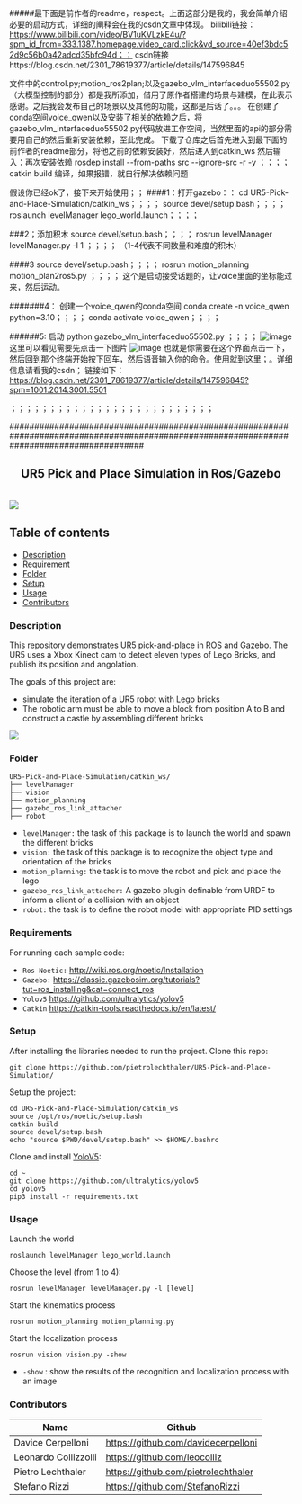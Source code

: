#####最下面是前作者的readme，respect。上面这部分是我的，我会简单介绍必要的启动方式，详细的阐释会在我的csdn文章中体现。
bilibili链接：https://www.bilibili.com/video/BV1uKVLzkE4u/?spm_id_from=333.1387.homepage.video_card.click&vd_source=40ef3bdc52d9c56b0a42adcd35bfc94d；；
csdn链接https://blog.csdn.net/2301_78619377/article/details/147596845


文件中的control.py;motion_ros2plan;以及gazebo_vlm_interfaceduo55502.py（大模型控制的部分）都是我所添加，借用了原作者搭建的场景与建模，在此表示感谢。之后我会发布自己的场景以及其他的功能，这都是后话了。。。
在创建了conda空间voice_qwen以及安装了相关的依赖之后，将gazebo_vlm_interfaceduo55502.py代码放进工作空间，当然里面的api的部分需要用自己的然后重新安装依赖，至此完成。
下载了仓库之后首先进入到最下面的前作者的readme部分，将他之前的依赖安装好，然后进入到catkin_ws
然后输入：再次安装依赖
rosdep install --from-paths src --ignore-src -r -y
；；；；catkin build 编译，如果报错，就自行解决依赖问题

假设你已经ok了，接下来开始使用；；
####1：打开gazebo：：
cd UR5-Pick-and-Place-Simulation/catkin_ws；；；；
source devel/setup.bash；；；；
roslaunch levelManager lego_world.launch；；；；

###2；添加积木
source devel/setup.bash；；；；
rosrun levelManager levelManager.py -l 1  ；；；；      （1-4代表不同数量和难度的积木）


####3 
source devel/setup.bash；；；；
rosrun motion_planning motion_plan2ros5.py  ；；；；           这个是启动接受话题的，让voice里面的坐标能过来，然后运动。


#######4：
创建一个voice_qwen的conda空间
conda create -n voice_qwen python=3.10；；；；
conda activate voice_qwen；；；；



######5:
启动
python gazebo_vlm_interfaceduo55502.py ；；；；
![image](https://github.com/user-attachments/assets/c5d5745c-a9df-4254-84f3-dc0f239d491f)
这里可以看见需要先点击一下图片
![image](https://github.com/user-attachments/assets/b48b0391-605c-4f73-9346-74d7e681d282)
也就是你需要在这个界面点击一下，然后回到那个终端开始按下回车，然后语音输入你的命令。使用就到这里；。详细信息请看我的csdn；
链接如下：https://blog.csdn.net/2301_78619377/article/details/147596845?spm=1001.2014.3001.5501


；；；；；；；；；；；；；；；；；；；；；；；；；；


###########################################################################################################################################










































<p align="center">
  <h2 align="center">UR5 Pick and Place Simulation in Ros/Gazebo</h2>

  
</p>
<br>

<img src="https://github.com/pietrolechthaler/UR5-Pick-and-Place-Simulation/blob/main/main.png">

## Table of contents
- [Description](#description)
- [Requirement](#requirements)
- [Folder](#folder)
- [Setup](#setup)
- [Usage](#usage)
- [Contributors](#contributors)

### Description
This repository demonstrates UR5 pick-and-place in ROS and Gazebo. The UR5 uses a Xbox Kinect cam to detect eleven types of Lego Bricks, and publish its position and angolation. 

The goals of this project are:
- simulate the iteration of a UR5 robot with Lego bricks
- The robotic arm must be able to move a block from position A to B and construct a castle by assembling different bricks

<img src="https://github.com/pietrolechthaler/UR5-Pick-and-Place-Simulation/blob/main/intro.gif">

### Folder
```
UR5-Pick-and-Place-Simulation/catkin_ws/
├── levelManager
├── vision
├── motion_planning
├── gazebo_ros_link_attacher
├── robot
```
- `levelManager:` the task of this package is to launch the world and spawn the different bricks
- `vision:` the task of this package is to recognize the object type and orientation of the bricks
- `motion_planning:` the task is to move the robot and pick and place the lego
- `gazebo_ros_link_attacher:` A gazebo plugin definable from URDF to inform a client of a collision with an object
- `robot:` the task is to define the robot model with appropriate PID settings


### Requirements

For running each sample code:
- `Ros Noetic:` http://wiki.ros.org/noetic/Installation
- `Gazebo:` https://classic.gazebosim.org/tutorials?tut=ros_installing&cat=connect_ros
- `Yolov5` https://github.com/ultralytics/yolov5
- `Catkin` https://catkin-tools.readthedocs.io/en/latest/

### Setup

After installing the libraries needed to run the project. Clone this repo:
```
git clone https://github.com/pietrolechthaler/UR5-Pick-and-Place-Simulation/
```

Setup the project:
```
cd UR5-Pick-and-Place-Simulation/catkin_ws
source /opt/ros/noetic/setup.bash
catkin build
source devel/setup.bash
echo "source $PWD/devel/setup.bash" >> $HOME/.bashrc
```

Clone and install [YoloV5](https://github.com/ultralytics/yolov5):
```
cd ~
git clone https://github.com/ultralytics/yolov5
cd yolov5
pip3 install -r requirements.txt
```
### Usage

Launch the world
```
roslaunch levelManager lego_world.launch
```
Choose the level (from 1 to 4):
```
rosrun levelManager levelManager.py -l [level]
```
Start the kinematics process
```
rosrun motion_planning motion_planning.py
```
Start the localization process
```
rosrun vision vision.py -show
```
- `-show` : show the results of the recognition and localization process with an image

### Contributors

| Name                 | Github                               |
|----------------------|--------------------------------------|
| Davice Cerpelloni    | https://github.com/davidecerpelloni  |
| Leonardo Collizzolli | https://github.com/leocolliz         |
| Pietro Lechthaler    | https://github.com/pietrolechthaler  |
| Stefano Rizzi        | https://github.com/StefanoRizzi      |

